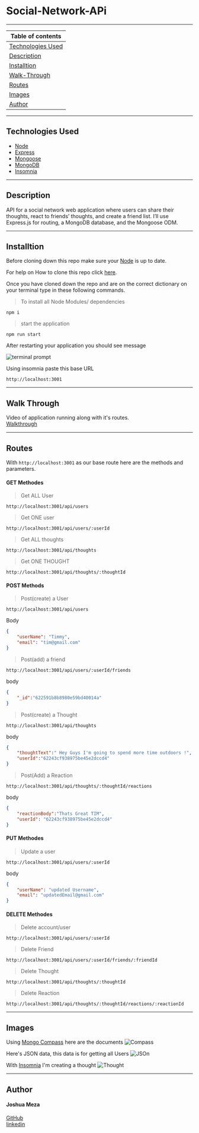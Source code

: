 # Social-Network-APi

---

| Table of contents                       |
| --------------------------------------- |
| [Technologies Used](#Technologies-Used) |
| [Description](#Description)             |
| [Installtion](#Installtion)             |
| [Walk-Through](#Walk-Through)           |
| [Routes](#Routes)                       |
| [Images](#Images)                       |
| [Author](#Author)                       |

---

## Technologies Used

- [Node](https://nodejs.dev/)
- [Express](https://www.npmjs.com/package/express)
- [Mongoose](https://mongoosejs.com/)
- [MongoDB](https://www.mongodb.com/)
- [Insomnia](https://insomnia.rest/)

---

## Description

API for a social network web application where users can share their thoughts, react to friends’ thoughts, and create a friend list. I’ll use Express.js for routing, a MongoDB database, and the Mongoose ODM.

---

## Installtion

Before cloning down this repo make sure your [Node](https://nodejs.dev/) is up to date.

For help on How to clone this repo click [here](https://docs.github.com/en/repositories/creating-and-managing-repositories/cloning-a-repository).

Once you have cloned down the repo and are on the correct dictionary on your terminal type in these following commands.

> To install all Node Modules/ dependencies

```
npm i
```

> start the application

```
npm run start
```

After restarting your application you should see message

![terminal prompt](images/terminakl.png)

Using insomnia paste this base URL

```http
http://localhost:3001
```

---

## Walk Through

Video of application running along with it's routes.
<br>
[Walkthrough](#)

---

## Routes

With `http://localhost:3001` as our base route here are the methods and parameters.

#### GET Methodes

> Get ALL User

```
http://localhost:3001/api/users
```

> Get ONE user

```
http://localhost:3001/api/users/:userId
```

> Get ALL thoughts

```
http://localhost:3001/api/thoughts
```

> Get ONE THOUGHT

```
http://localhost:3001/api/thoughts/:thoughtId
```

#### POST Methods

> Post(create) a User

```
http://localhost:3001/api/users
```

Body

```JSON
{
	"userName": "Timmy",
	"email": "tim@gmail.com"
}
```

> Post(add) a friend

```
http://localhost:3001/api/users/:userId/friends
```

body

```JSON
{
	"_id":"622591b8b8980e59bd40014a"
}
```

> Post(create) a Thought

```
http://localhost:3001/api/thoughts
```

body

```JSON
{
	"thoughtText":" Hey Guys I'm going to spend more time outdoors !",
	"userId":"62243cf938975be45e2dccd4"
}
```

> Post(Add) a Reaction

```
http://localhost:3001/api/thoughts/:thoughtId/reactions
```

body

```JSON
{
	"reactionBody":"Thats Great TIM",
	"userId": "62243cf938975be45e2dccd4"
}
```

#### PUT Methodes

> Update a user

```
http://localhost:3001/api/users/:userId
```

body

```JSON
{
	"userName": "updated Username",
	"email": "updatedEmail@gmail.com"
}
```

#### DELETE Methodes

> Delete account/user

```
http://localhost:3001/api/users/:userId
```

> Delete Friend

```
http://localhost:3001/api/users/:userId/friends/:friendId
```

> Delete Thought

```
http://localhost:3001/api/thoughts/:thoughtId
```

> Delete Reaction

```
http://localhost:3001/api/thoughts/:thoughtId/reactions/:reactionId
```

---

## Images

Using [Mongo Compass](https://www.mongodb.com/products/compass)
here are the documents
![Compass](images/compass.png)

Here's JSON data, this data is for getting all Users
![JSOn](images/JSON.png)

With [Insomnia](https://insomnia.rest/) I'm creating a thought
![Thought](images/Thought.png)

---

## Author

#### Joshua Meza

[GitHub](https://github.com/705h-S) <br>
[linkedin](https://www.linkedin.com/in/joshua-meza-918b77224/)
